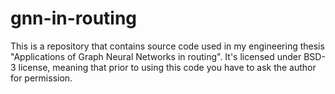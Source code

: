 # gnn-in-routing
This is a repository that contains source code used in my engineering thesis "Applications of Graph Neural Networks in routing".
It's licensed under BSD-3 license, meaning that prior to using this code you have to ask the author for permission.
